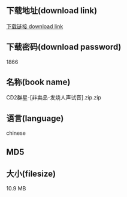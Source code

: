 ## 下载地址(download link)
[下载链接 download link](https://tutu365.netlify.app/?s=CD2%E7%BE%A4%E6%98%9F-%5B%E9%9D%9E%E5%8D%96%E5%93%81-%E5%8F%91%E7%83%A7%E4%BA%BA%E5%A3%B0%E8%AF%95%E9%9F%B3%5D.zip)

## 下载密码(download password)
1866

## 名称(book name)
CD2群星-[非卖品-发烧人声试音].zip.zip

## 语言(language)
chinese

## MD5


## 大小(filesize)
10.9 MB
